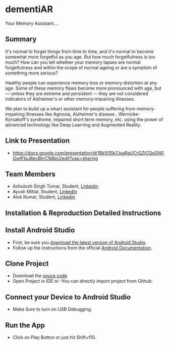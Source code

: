# dementiAR

Your Memory Assistant....

## Summary

It's normal to forget things from time to time, and it's normal to become somewhat more forgetful as you age. But how much forgetfulness is too much? How can you tell whether your memory lapses are normal forgetfulness and within the scope of normal ageing or are a symptom of something more serious?

Healthy people can experience memory loss or memory distortion at any age. Some of these memory flaws become more pronounced with age, but — unless they are extreme and persistent — they are not considered indicators of Alzheimer's or other memory-impairing illnesses.

We plan to build up a smart assistant for people suffering from memory-impairing illnesses like Agnosia, Alzheimer's disease
, Wernicke- Korsakoff's syndrome, impaired short term memory, etc. using the power of advanced technology like Deep Learning and Augmented Reality.

## Link to Presentation 
- https://docs.google.com/presentation/d/1Bk5l1Sk7JsaRaUCrQZiCQsGN0GwtFIqJ8ecBhrCN8pU/edit?usp=sharing

## Team Members
- Ashutosh Singh Tomar, Student, [Linkedin](https://www.linkedin.com/in/207ashu/)
- Ayush Mittal, Student, [Linkedin](https://www.linkedin.com/in/ayush9398/)
- Alok Kumar, Student, [Linkedin](https://www.linkedin.com/in/alok760/)

## Installation & Reproduction Detailed Instructions

## Install Android Studio 
- First, be sure you [download the latest version of Android Studio](https://developer.android.com/studio/).
- Follow up the instructions from the official [Android Documentation](https://developer.android.com/studio/install).

## Clone Project
- Download the [souce code](https://github.com/alok760/dementiAR.git)
- Open Project in IDE
or
-You can directly import project from Github.

## Connect your Device to Android Studio
- Make Sure to turn on USB Debugging.

## Run the App
- Click on Play Button or just hit Shift+f10.


